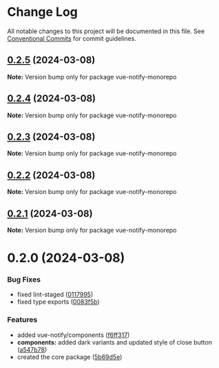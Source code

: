 # Change Log

All notable changes to this project will be documented in this file.
See [Conventional Commits](https://conventionalcommits.org) for commit guidelines.

## [0.2.5](https://github.com/f3ve/vue-notify/compare/v0.2.4...v0.2.5) (2024-03-08)

**Note:** Version bump only for package vue-notify-monorepo

## [0.2.4](https://github.com/f3ve/vue-notify/compare/v0.2.3...v0.2.4) (2024-03-08)

**Note:** Version bump only for package vue-notify-monorepo

## [0.2.3](https://github.com/f3ve/vue-notify/compare/v0.2.2...v0.2.3) (2024-03-08)

**Note:** Version bump only for package vue-notify-monorepo

## [0.2.2](https://github.com/f3ve/vue-notify/compare/v0.2.1...v0.2.2) (2024-03-08)

**Note:** Version bump only for package vue-notify-monorepo

## [0.2.1](https://github.com/f3ve/vue-notify/compare/v0.2.0...v0.2.1) (2024-03-08)

**Note:** Version bump only for package vue-notify-monorepo

# 0.2.0 (2024-03-08)

### Bug Fixes

- fixed lint-staged ([0117995](https://github.com/f3ve/vue-notify/commit/01179950d9fde610363657d470797afdb0eff07e))
- fixed type exports ([0083f5b](https://github.com/f3ve/vue-notify/commit/0083f5b123677d4e6c36794b1fb51af56e723f4b))

### Features

- added vue-notify/components ([f6ff317](https://github.com/f3ve/vue-notify/commit/f6ff31780542cfe376ce816786e4c50f53943136))
- **components:** added dark variants and updated style of close button ([a547b78](https://github.com/f3ve/vue-notify/commit/a547b78d1628622e58b50039fa8f8eb18d65a64c))
- created the core package ([5b69d5e](https://github.com/f3ve/vue-notify/commit/5b69d5e6936e5e089cd9e4cec5f17e9310d1f61c))
